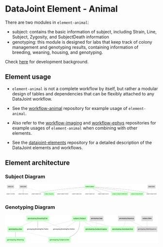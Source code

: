 # DataJoint Element - Animal

There are two modules in `element-animal`:
+ subject: contains the basic information of subject, including Strain, Line, Subject, Zygosity, and SubjectDeath information
+ genotyping: this module is designed for labs that keep track of colony management and genotyping results, containing information of breeding, weaning, housing, and genotyping.

Check [here](Background.md) for development background.

## Element usage

+ `element-animal` is not a complete workflow by itself, but rather a modular design of tables and dependencies that can be flexibly attached to any DataJoint workflow.
+ See the [workflow-animal](https://github.com/datajoint/workflow-animal) repository for example usage of `element-animal`.

+ Also refer to the [workflow-imaging](https://github.com/datajoint/workflow-imaging) and [workflow-ephys](https://github.com/datajoint/workflow-ephys) repositories for example usages of `element-animal` when combining with other elements.

+ See the [datajoint-elements](https://github.com/datajoint/datajoint-elements) repository for a detailed description of the DataJoint elements and workflows.

## Element architecture

### Subject Diagram
![subject diagram](images/subject_diagram.svg)

### Genotyping Diagram
![genotyping diagram](images/genotyping_diagram.svg)
